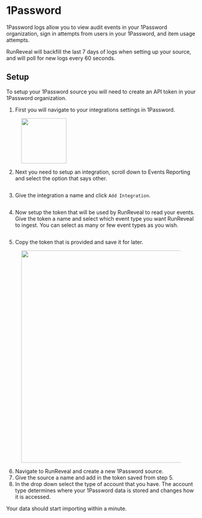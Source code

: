 # 1Password

1Password logs allow you to view audit events in your 1Password organization, sign in attempts from users in your 1Password, and item usage attempts.&#x20;

RunReveal will backfill the last 7 days of logs when setting up your source, and will poll for new logs every 60 seconds.

## Setup

To setup your 1Password source you will need to create an API token in your 1Password organization.

1. First you will navigate to your integrations settings in 1Password.

<figure><img src="../../.gitbook/assets/Screenshot 2023-10-04 at 7.47.19 AM.png" alt="" width="120"><figcaption></figcaption></figure>

2. Next you need to setup an integration, scroll down to Events Reporting and select the option that says other.

<figure><img src="../../.gitbook/assets/Screenshot 2023-10-04 at 7.43.13 AM.png" alt=""><figcaption></figcaption></figure>

3. Give the integration a name and click `Add Integration`.

<figure><img src="../../.gitbook/assets/Screenshot 2023-10-04 at 7.46.23 AM.png" alt=""><figcaption></figcaption></figure>

4. Now setup the token that will be used by RunReveal to read your events. Give the token a name and select which event type you want RunReveal to ingest. You can select as many or few event types as you wish.

<figure><img src="../../.gitbook/assets/Screenshot 2023-10-04 at 7.46.42 AM.png" alt=""><figcaption></figcaption></figure>

5. Copy the token that is provided and save it for later.

<figure><img src="../../.gitbook/assets/Screenshot 2023-10-04 at 7.47.34 AM.png" alt="" width="563"><figcaption></figcaption></figure>

6. Navigate to RunReveal and create a new 1Password source.
7. Give the source a name and add in the token saved from step 5.
8. In the drop down select the type of account that you have. The account type determines where your 1Password data is stored and changes how it is accessed.

Your data should start importing within a minute.

